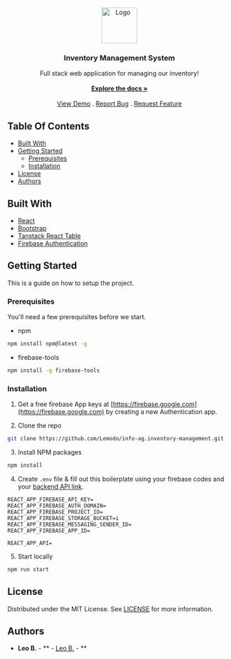 <br/>
<p align="center">
  <a href="https://github.com/Lemodo/info-ag.inventory-management">
    <img src="https://media.discordapp.net/attachments/484955691451285512/1007248262622871672/LOGO_3.1_DarkGrey.png?width=1102&height=1120" alt="Logo" width="80" height="80">
  </a>

  <h3 align="center">Inventory Management System</h3>

  <p align="center">
    Full stack web application for managing our inventory!
    <br/>
    <br/>
    <a href="https://github.com/Lemodo/info-ag.inventory-management"><strong>Explore the docs »</strong></a>
    <br/>
    <br/>
    <a href="https://github.com/Lemodo/info-ag.inventory-management">View Demo</a>
    .
    <a href="https://github.com/Lemodo/info-ag.inventory-management/issues">Report Bug</a>
    .
    <a href="https://github.com/Lemodo/info-ag.inventory-management/issues">Request Feature</a>
  </p>
</p>



## Table Of Contents

* [Built With](#built-with)
* [Getting Started](#getting-started)
  * [Prerequisites](#prerequisites)
  * [Installation](#installation)
* [License](#license)
* [Authors](#authors)

## Built With

* [React](https://react.dev/)
* [Bootstrap](https://react-bootstrap.netlify.app/)
* [Tanstack React Table](https://tanstack.com/table/v8)
* [Firebase Authentication](https://firebase.google.com/)

## Getting Started

This is a guide on how to setup the project.

### Prerequisites

You'll need a few prerequisites before we start.

* npm
```sh
npm install npm@latest -g
```
* firebase-tools
```sh
npm install -g firebase-tools
```

### Installation

1. Get a free firebase App keys at [https://firebase.google.com](https://firebase.google.com) by creating a new Authentication app.

2. Clone the repo

```sh
git clone https://github.com/Lemodo/info-ag.inventory-management.git
```

3. Install NPM packages

```sh
npm install
```

4. Create `.env` file & fill out this boilerplate using your firebase codes and your [backend API link](https://github.com/Lemodo/info-ag.backend).

```env
REACT_APP_FIREBASE_API_KEY=
REACT_APP_FIREBASE_AUTH_DOMAIN=
REACT_APP_FIREBASE_PROJECT_ID=
REACT_APP_FIREBASE_STORAGE_BUCKET=i
REACT_APP_FIREBASE_MESSAGING_SENDER_ID=
REACT_APP_FIREBASE_APP_ID=

REACT_APP_API=
```

5. Start locally
```sh
npm run start
```

## License

Distributed under the MIT License. See [LICENSE](https://github.com/Lemodo/info-ag.inventory-management/blob/main/LICENSE.md) for more information.

## Authors

* **Leo B.** - ** - [Leo B.](https://github.com/Lemodo) - **
